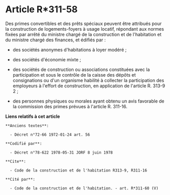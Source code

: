 # Article R*311-58

Des primes convertibles et des prêts spéciaux peuvent être attribués pour la construction de logements-foyers à usage
locatif, répondant aux normes fixées par arrêté du ministre chargé de la construction et de l'habitation et du ministre
chargé des finances, et édifiés par :

- des sociétés anonymes d'habitations à loyer modéré ;

- des sociétés d'économie mixte ;

- des sociétés de construction ou associations constituées avec la participation et sous le contrôle de la caisse des dépôts
et consignations ou d'un organisme habilité à collecter la participation des employeurs à l'effort de construction, en
application de l'article R. 313-9 2 ;

- des personnes physiques ou morales ayant obtenu un avis favorable de la commission des primes prévues à l'article R.
311-16.

**Liens relatifs à cet article**

	**Anciens textes**:

	  - Décret n°72-66 1972-01-24 art. 56

	**Codifié par**:

	  - Décret n°78-622 1978-05-31 JORF 8 juin 1978

	**Cite**:

	  - Code de la construction et de l'habitation R313-9, R311-16

	**Cité par**:

	  - Code de la construction et de l'habitation. - art. R*311-60 (V)
